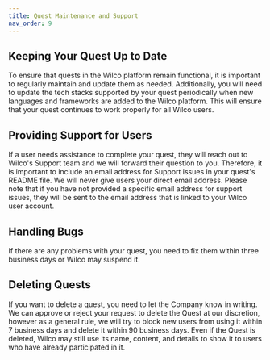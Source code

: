 ```yaml
---
title: Quest Maintenance and Support
nav_order: 9
---
```


## Keeping Your Quest Up to Date 
To ensure that quests in the Wilco platform remain functional, it is important to regularly maintain and update them as needed. Additionally, you will need to update the tech stacks supported by your quest periodically when new languages and frameworks are added to the Wilco platform. This will ensure that your quest continues to work properly for all Wilco users. 

## Providing Support for Users
If a user needs assistance to complete your quest, they will reach out to Wilco's Support team and we will forward their question to you. Therefore, it is important to include an email address for Support issues in your quest's README file. We will never give users your direct email address. Please note that if you have not provided a specific email address for support issues, they will be sent to the email address that is linked to your Wilco user account.  

## Handling Bugs 
If there are any problems with your quest, you need to fix them within three business days or Wilco may suspend it.

## Deleting Quests 
If you want to delete a quest, you need to let the Company know in writing. We can approve or reject your request to delete the Quest at our discretion, however as a general rule, we will try to block new users from using it within 7 business days and delete it within 90 business days.
Even if the Quest is deleted, Wilco may still use its name, content, and details to show it to users who have already participated in it.
